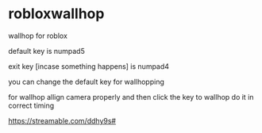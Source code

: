 # robloxwallhop
wallhop for roblox

default key is numpad5

exit key [incase something happens] is numpad4


you can change the default key for wallhopping

for wallhop allign camera properly and then click the key to wallhop do it in correct timing 

https://streamable.com/ddhy9s#
